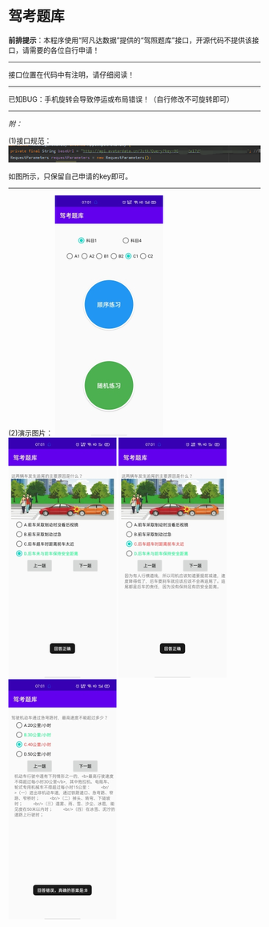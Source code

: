 # 驾考题库
**前排提示**：本程序使用“阿凡达数据”提供的“驾照题库”接口，开源代码不提供该接口，请需要的各位自行申请！  

---  

接口位置在代码中有注明，请仔细阅读！  

---  

已知BUG：手机旋转会导致停运或布局错误！（自行修改不可旋转即可）  

---  

*附：*  

(1)接口规范：![](https://github.com/Lzzzzz1213/Android-CarTest/blob/master/%E6%8E%A5%E5%8F%A3%E8%A7%84%E8%8C%83.png)  

如图所示，只保留自己申请的key即可。   

---  

(2)演示图片：
![](https://github.com/Lzzzzz1213/Android-CarTest/blob/master/%E4%B8%BB%E7%95%8C%E9%9D%A2.jpg)
![](https://github.com/Lzzzzz1213/Android-CarTest/blob/master/%E6%B5%8B%E8%AF%95%E5%9B%BE%E7%89%871.jpg)
![](https://github.com/Lzzzzz1213/Android-CarTest/blob/master/%E6%B5%8B%E8%AF%95%E5%9B%BE%E7%89%872.jpg)
![](https://github.com/Lzzzzz1213/Android-CarTest/blob/master/%E6%B5%8B%E8%AF%95%E5%9B%BE%E7%89%873.jpg)
